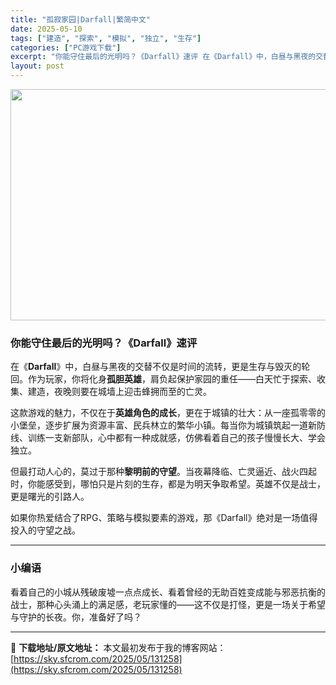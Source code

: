 ```yaml
---
title: "孤寂家园|Darfall|繁简中文"
date: 2025-05-10
tags: ["建造", "探索", "模拟", "独立", "生存"]
categories: ["PC游戏下载"]
excerpt: "你能守住最后的光明吗？《Darfall》速评 在《Darfall》中，白昼与黑夜的交替不仅是时间的流转，更是生存与毁灭的轮回。作为玩家，你将化身孤胆英雄，肩负起保护家园的重任——白天忙于探索、收集、建造，夜晚则要在城墙上迎击蜂拥而至的亡灵。 这款游戏的魅力，不仅在于英雄角色的成长，更在于城镇的壮大：&hellip;"
layout: post
---
```


<img class="aligncenter size-full wp-image-131259" src="https://sky.sfcrom.com/wp-content/uploads/2025/05/2025051008023488.webp" alt="" width="660" height="370" />
<h3 class="" data-start="0" data-end="36"><strong data-start="4" data-end="34">你能守住最后的光明吗？《Darfall》速评</strong></h3>
<p class="" data-start="38" data-end="145">在《<strong data-start="40" data-end="51">Darfall</strong>》中，白昼与黑夜的交替不仅是时间的流转，更是生存与毁灭的轮回。作为玩家，你将化身<strong data-start="91" data-end="99">孤胆英雄</strong>，肩负起保护家园的重任——白天忙于探索、收集、建造，夜晚则要在城墙上迎击蜂拥而至的亡灵。</p>
<p class="" data-start="147" data-end="264">这款游戏的魅力，不仅在于<strong data-start="159" data-end="170">英雄角色的成长</strong>，更在于城镇的壮大：从一座孤零零的小堡垒，逐步扩展为资源丰富、民兵林立的繁华小镇。每当你为城镇筑起一道新防线、训练一支新部队，心中都有一种成就感，仿佛看着自己的孩子慢慢长大、学会独立。</p>
<p class="" data-start="266" data-end="352">但最打动人心的，莫过于那种<strong data-start="279" data-end="289">黎明前的守望</strong>。当夜幕降临、亡灵逼近、战火四起时，你能感受到，哪怕只是片刻的生存，都是为明天争取希望。英雄不仅是战士，更是曙光的引路人。</p>
<p class="" data-start="354" data-end="404">如果你热爱结合了RPG、策略与模拟要素的游戏，那《Darfall》绝对是一场值得投入的守望之战。</p>


<hr class="" data-start="406" data-end="409" />

<h3 class="" data-start="411" data-end="424"><strong data-start="415" data-end="422">小编语</strong></h3>
<p class="" data-start="425" data-end="514">看着自己的小城从残破废墟一点点成长、看着曾经的无助百姓变成能与邪恶抗衡的战士，那种心头涌上的满足感，老玩家懂的——这不仅是打怪，更是一场关于希望与守护的长夜。你，准备好了吗？</p>

---
📖 **下载地址/原文地址：** 本文最初发布于我的博客网站：[https://sky.sfcrom.com/2025/05/131258](https://sky.sfcrom.com/2025/05/131258)
